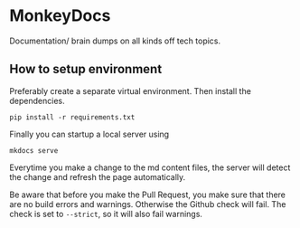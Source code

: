 # MonkeyDocs
Documentation/ brain dumps on all kinds off tech topics.

## How to setup environment
Preferably create a separate virtual environment. Then install the dependencies.
```commandline
pip install -r requirements.txt
```

Finally you can startup a local server using
```commandline
mkdocs serve
```
Everytime you make a change to the md content files, the server will detect the change and refresh the
page automatically.

Be aware that before you make the Pull Request, you make sure that there are no build errors and warnings.
Otherwise the Github check will fail. The check is set to `--strict`, so it will also fail warnings.